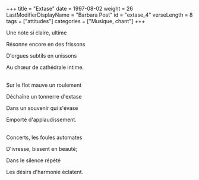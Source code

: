 +++
title = "Extase"
date = 1997-08-02
weight = 26
LastModifierDisplayName = "Barbara Post"
id = "extase_4"
verseLength = 8
tags = ["attitudes"]
categories = ["Musique, chant"]
+++

Une note si claire, ultime

Résonne encore en des frissons

D'orgues subtils en unissons

Au chœur de cathédrale intime.

 \
Sur le flot mauve un roulement

Déchaîne un tonnerre d'extase

Dans un souvenir qui s'évase

Emporté d'applaudissement.

 \
Concerts, les foules automates

D'ivresse, bissent en beauté;

Dans le silence répété

Les désirs d'harmonie éclatent.
